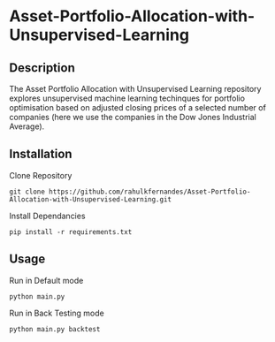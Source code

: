 # Asset-Portfolio-Allocation-with-Unsupervised-Learning

## Description 
The Asset Portfolio Allocation with Unsupervised Learning repository explores unsupervised machine learning techinques for portfolio optimisation based on adjusted closing prices of a selected number of companies (here we use the companies in the Dow Jones Industrial Average).

## Installation
Clone Repository
```
git clone https://github.com/rahulkfernandes/Asset-Portfolio-Allocation-with-Unsupervised-Learning.git
```

Install Dependancies
```
pip install -r requirements.txt
```

## Usage
Run in Default mode
```
python main.py
```

Run in Back Testing mode
```
python main.py backtest
```
